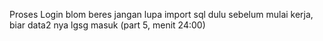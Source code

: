 Proses Login blom beres
jangan lupa import sql dulu sebelum mulai kerja, biar data2 nya lgsg masuk
(part 5, menit 24:00)